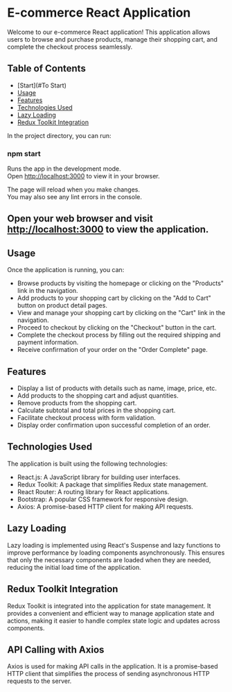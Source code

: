 # E-commerce React Application

Welcome to our e-commerce React application! This application allows users to browse and purchase products, manage their shopping cart, and complete the checkout process seamlessly.

## Table of Contents

- [Start](#To Start)
- [Usage](#usage)
- [Features](#features)
- [Technologies Used](#technologies-used)
- [Lazy Loading](#lazy-loading)
- [Redux Toolkit Integration](#redux-toolkit-integration)

In the project directory, you can run:

### npm start

Runs the app in the development mode.\
Open [http://localhost:3000](http://localhost:3000) to view it in your browser.

The page will reload when you make changes.\
You may also see any lint errors in the console.


## Open your web browser and visit [http://localhost:3000](http://localhost:3000) to view the application.

## Usage

Once the application is running, you can:

- Browse products by visiting the homepage or clicking on the "Products" link in the navigation.
- Add products to your shopping cart by clicking on the "Add to Cart" button on product detail pages.
- View and manage your shopping cart by clicking on the "Cart" link in the navigation.
- Proceed to checkout by clicking on the "Checkout" button in the cart.
- Complete the checkout process by filling out the required shipping and payment information.
- Receive confirmation of your order on the "Order Complete" page.

## Features

- Display a list of products with details such as name, image, price, etc.
- Add products to the shopping cart and adjust quantities.
- Remove products from the shopping cart.
- Calculate subtotal and total prices in the shopping cart.
- Facilitate checkout process with form validation.
- Display order confirmation upon successful completion of an order.

## Technologies Used

The application is built using the following technologies:

- React.js: A JavaScript library for building user interfaces.
- Redux Toolkit: A package that simplifies Redux state management.
- React Router: A routing library for React applications.
- Bootstrap: A popular CSS framework for responsive design.
- Axios: A promise-based HTTP client for making API requests.

## Lazy Loading

Lazy loading is implemented using React's Suspense and lazy functions to improve performance by loading components asynchronously. This ensures that only the necessary components are loaded when they are needed, reducing the initial load time of the application.

## Redux Toolkit Integration

Redux Toolkit is integrated into the application for state management. It provides a convenient and efficient way to manage application state and actions, making it easier to handle complex state logic and updates across components.

## API Calling with Axios

Axios is used for making API calls in the application. It is a promise-based HTTP client that simplifies the process of sending asynchronous HTTP requests to the server.